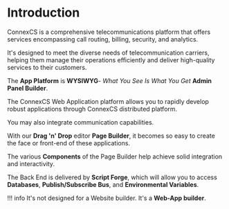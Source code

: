 # Introduction

 ConnexCS is a comprehensive telecommunications platform that offers services encompassing call routing, billing, security, and analytics.

 It's designed to meet the diverse needs of telecommunication carriers, helping them manage their operations efficiently and deliver high-quality services to their customers.

 The **App Platform** is **WYSIWYG**- *What You See Is What You Get* **Admin Panel Builder**.

The ConnexCS Web Application platform allows you to rapidly develop robust applications through ConnexCS distributed platform.

You may also integrate communication capabilities.

With our **Drag 'n' Drop** editor **Page Builder**, it becomes so easy to create the face or front-end of these applications.

The various **Components** of the Page Builder help achieve solid integration and interactivity.

The Back End is delivered by **Script Forge**, which will allow you to access **Databases**, **Publish/Subscribe Bus**, and **Environmental Variables**.

!!! info
    It's not designed for a Website builder.
    It's a **Web-App builder**.

